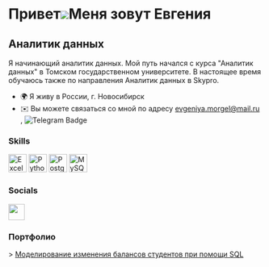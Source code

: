 Привет![](https://user-images.githubusercontent.com/18350557/176309783-0785949b-9127-417c-8b55-ab5a4333674e.gif)Меня зовут Евгения
===============================================================================================================================

Аналитик данных
--------------

Я начинающий аналитик данных. Мой путь начался с курса "Аналитик данных" в Томском государственном университете. В настоящее время обучаюсь также по направления Аналитик данных в Skypro.

* 🌍 Я живу в России, г. Новосибирск
* ✉️ Вы можете связаться со мной по адресу [evgeniya.morgel@mail.ru](mailto:evgeniya.morgel@mail.ru) ,  ![Telegram Badge](https://img.shields.io/badge/-morgel_evgeniya-blue?style=flat&logo=Telegram&logoColor=white)

### Skills


<p align="left">
<a href="https://assets.grandandtoy.com/graphics/1500x1500/c91/46/914674B7-97C2-498E-AD3A-08E4823467CB.jpg" target="_blank" rel="noreferrer"><img src="https://assets.grandandtoy.com/graphics/1500x1500/c91/46/914674B7-97C2-498E-AD3A-08E4823467CB.jpg" width="36" height="36" alt="Excel" /></a>
<a href="https://www.python.org/" target="_blank" rel="noreferrer"><img src="https://raw.githubusercontent.com/danielcranney/readme-generator/main/public/icons/skills/python-colored.svg" width="36" height="36" alt="Python" /></a>
<a href="https://www.postgresql.org/" target="_blank" rel="noreferrer"><img src="https://raw.githubusercontent.com/danielcranney/readme-generator/main/public/icons/skills/postgresql-colored.svg" width="36" height="36" alt="PostgreSQL" /></a>
<a href="https://www.mysql.com/" target="_blank" rel="noreferrer"><img src="https://raw.githubusercontent.com/danielcranney/readme-generator/main/public/icons/skills/mysql-colored.svg" width="36" height="36" alt="MySQL" /></a>
</p>


### Socials

<p align="left"> <a href="https://www.github.com/EvgeniyaMorgel" target="_blank" rel="noreferrer"><img src="https://raw.githubusercontent.com/danielcranney/readme-generator/main/public/icons/socials/github.svg" width="32" height="32" /></a></p>


### Портфолио
<p>
<p> > <a href="https://github.com/EvgeniyaMorgel/Project_1">Моделирование изменения балансов студентов при помощи SQL</a> <p>
